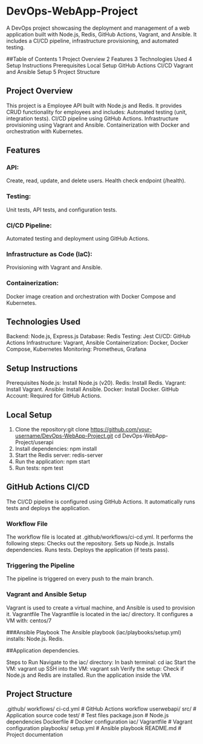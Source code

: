 # DevOps-WebApp-Project
A DevOps project showcasing the deployment and management of a web application built with Node.js, Redis, GitHub Actions, Vagrant, and Ansible. It includes a CI/CD pipeline, infrastructure provisioning, and automated testing.

##Table of Contents
1	Project Overview
2	 Features
3	Technologies Used
4	Setup Instructions
  Prerequisites
  Local Setup
  GitHub Actions CI/CD
  Vagrant and Ansible Setup
5	Project Structure



## Project Overview
This project is a Employee API built with Node.js and Redis. It provides CRUD functionality for employees and includes:
Automated testing (unit, integration tests).
CI/CD pipeline using GitHub Actions.
Infrastructure provisioning using Vagrant and Ansible.
Containerization with Docker and orchestration with Kubernetes.

## Features
### API:
Create, read, update, and delete users.
Health check endpoint (/health).
### Testing:
Unit tests, API tests, and configuration tests.
### CI/CD Pipeline:
Automated testing and deployment using GitHub Actions.
### Infrastructure as Code (IaC):
Provisioning with Vagrant and Ansible.
### Containerization:
Docker image creation and orchestration with Docker Compose and Kubernetes.


## Technologies Used
Backend: Node.js, Express.js
Database: Redis
Testing: Jest
CI/CD: GitHub Actions
Infrastructure: Vagrant, Ansible
Containerization: Docker, Docker Compose, Kubernetes
Monitoring: Prometheus, Grafana

## Setup Instructions
Prerequisites
Node.js: Install Node.js (v20).
Redis: Install Redis.
Vagrant: Install Vagrant.
Ansible: Install Ansible.
Docker: Install Docker.
GitHub Account: Required for GitHub Actions.

## Local Setup
1. Clone the repository:git clone https://github.com/your-username/DevOps-WebApp-Project.git
cd DevOps-WebApp-Project/userapi
2. Install dependencies:
npm install
3. Start the Redis server:
redis-server
4. Run the application:
npm start
5. Run tests:
npm test

## GitHub Actions CI/CD
The CI/CD pipeline is configured using GitHub Actions. It automatically runs tests and deploys the application.
### Workflow File
The workflow file is located at .github/workflows/ci-cd.yml. It performs the following steps:
Checks out the repository.
Sets up Node.js.
Installs dependencies.
Runs tests.
Deploys the application (if tests pass).
### Triggering the Pipeline
The pipeline is triggered on every push to the main branch.
### Vagrant and Ansible Setup
Vagrant is used to create a virtual machine, and Ansible is used to provision it.
Vagrantfile
The Vagrantfile is located in the iac/ directory. It configures a VM with:
centos/7

###Ansible Playbook
The Ansible playbook (iac/playbooks/setup.yml) installs:
Node.js.
Redis.

##Application dependencies.

Steps to Run
Navigate to the iac/ directory:
In bash terminal:
cd iac
Start the VM:
vagrant up
SSH into the VM:
vagrant ssh
Verify the setup:
Check if Node.js and Redis are installed.
Run the application inside the VM.


## Project Structure
.github/
  workflows/
    ci-cd.yml          # GitHub Actions workflow
userwebapi/
  src/                 # Application source code
  test/                # Test files
  package.json         # Node.js dependencies
  Dockerfile           # Docker configuration
iac/
  Vagrantfile          # Vagrant configuration
  playbooks/
    setup.yml          # Ansible playbook
README.md              # Project documentation
